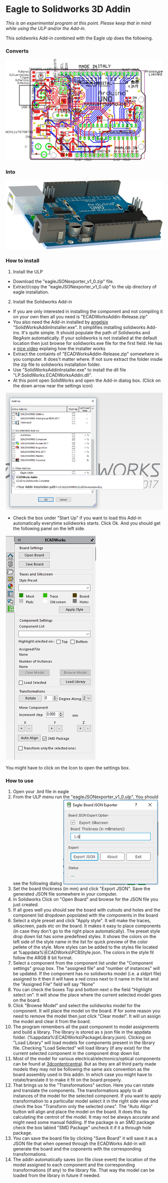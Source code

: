 # Eagle to Solidworks 3D Addin

*This is an experimental program at this point. Please keep that in mind while using the ULP and/or the Add-in.*

This solidworks Add-in combined with the Eagle ulp does the following.
### Converts
![alt text](https://github.com/lagnajeet/ECADWorksAddin/blob/master/images/ECAD.gif "Eagle CAD file")

### Into
![alt text](https://github.com/lagnajeet/ECADWorksAddin/blob/master/images/MCAD.png "Solidworks 3D render")

### How to install

1. Install the ULP
- Download the "eagleJSONexporter_v1_0.zip" file.
- Extract/copy the "eagleJSONexporter_v1_0.ulp" to the ulp directory of eagle installation.

2. Install the Solidworks Add-in
- If you are only interested in installing the component and not compiling it on your own then all you need is "ECADWorksAddin-Release.zip"
- You also need the Add-in installed by [angelsix](https://github.com/angelsix) "SolidWorksAddinInstaller.exe". It simplifies installing solidworks Add-ins. It's quite simple. It should populate the path of Solidworks and RegAsm automatically. If your solidworks is not installed at the default location then just browse for solidworks.exe file for the first field. He has a [nice video](https://youtu.be/7DlG6OQeJP0?t=2373) explaing how the installer works 
- Extract the containts of "ECADWorksAddin-Release.zip" somewhere in you computer. It does't matter where. If not sure extract the folder insdie the zip file to solidworks installation folder.
- Use "SolidWorksAddinInstaller.exe" to install the dll file "LP.SolidWorks.ECADWorksAddin.dll".
- At this point open SolidWorks and open the Add-in dialog box. (Click on the down arrow near the settings icon) 

![alt text](https://github.com/lagnajeet/ECADWorksAddin/blob/master/images/enable.gif "Solidworks Add-in dialog")

- Check the box under "Start Up" if you want to load this Add-in automatically everytime solidworks starts. Click Ok. And you should get the following panel on the left side.

![alt text](https://github.com/lagnajeet/ECADWorksAddin/blob/master/images/ECADWorks.gif "Solidworks ECADWorks Dialog") 

You might have to click on the Icon to open the settings box.

### How to use

1. Open your .brd file in eagle
2. From the ULP menu run the "eagleJSONexporter_v1_0.ulp". You should see the following dialog
![alt text](https://github.com/lagnajeet/ECADWorksAddin/blob/master/images/board_JSON_export.gif "Eagle JSON export ULP")
3. Set the board thickness (in mm) and click "Export JSON". Save the generated JSON file somewhere in your computer.
4. In Solidworks Click on "Open Board" and browse for the JSON file you just created.
5. If all goes well you should see the board with cutouts and holes and the component list dropdown popolated with the components in the board
6. Select a style preset and click "Apply style". It will make the traces, silkscreen, pads etc on the board. It makes it easy to place components (in case they don't go to the right place automatically). The preset style drop down list has some predefined styles. It shows the colors on the left side of the style name in the list for quick preview of the color pellete of the style. More styles can be added to the styles file located at %appdata%\ECADWorks\PCBStyle.json. The colors in the style fil follow the ARGB 8 bit format.
7. Select a component from the component list under the "Component settings" group box. The "assigned file" and "number of instances"  will be updated. If the component has no solidworks model (i.e. a sldprt file) assigned to it then it will have a red cross next to it name in the list and the "Assigned File" field will say "None"
8. You can check the boxes Top and bottom next o the field "Highlight select on". It will show the place where the current selected model goes on the board.
9. Click "Browse Model" and select the solidworks model for the component. It will place the model on the board. If for some reason you need to remove the model then just click "Clear model". It will un assign the model and clear it from the board.
10. The program remembers all the past component to model assignments and build a library. The library is stored as s json file in the appdata folder. (%appdata%\ECADWorks\PackageLibrary.json). Clicking on "Load Library" will load models for components present in the library file. Checking "Load Selected" will load library (if any exist) for the current selected component in the component drop down list.
11. Most of the model for various electrical/electronics/optical components can be found at [3dcontentcentral](https://3dcontentcentral.com). But as they are all third party made models they may not be following the same axis convention as the board assembly used in this addin. In which case you might have to rotate/translate it to make it fit on the board properly.
12. That brings us to the "Transformations" section. Here you can rotate and translate the components. The transformations apply to all instances of the model for the selected component. If you want to apply transformation to a particullar model select it in the right side view and check the box "Transform only the selected ones". The "Auto Align" button will align and place the model on the board. It does this by calculating the centrot of the model. It may not be always accurate and might need some manual fiddling. If the package is an SMD package check the box labled "SMD Package" uncheck it if it a through hole package.
13. You can save the board file by clicking "Save Board" it will save it as a JSON file that when opened through the ECADWorks Add-in will generate the board and the coponents with the corresponding transformations.
14. The addin automatically saves (on file close event) the location of the model assigned to each component and the corresponding transformations (if any) to the library file. That way the model can be loaded from the library in future if needed.
